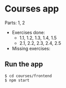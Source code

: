 Courses app
===========

Parts: 1, 2


- Exercises done:
    - 1.1, 1.2, 1.3, 1.4, 1.5
    - 2.1, 2.2, 2.3, 2.4, 2.5
- Missing exercises:


## Run the app
```
$ cd courses/frontend
$ npm start
```